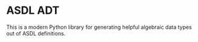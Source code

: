 # ASDL ADT

This is a modern Python library for generating helpful algebraic data types out of ASDL definitions.